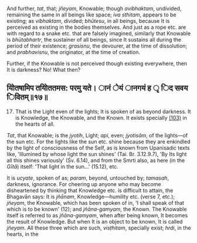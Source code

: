 And further, *tat*, that; *jñeyam*, Knowable; though *avibhaktam*, undivided, remaining the same in all beings like space; *iva sthitam*, appears to be existing; as *vibhaktam*, divided; *bhūtesu*, in all beings, because It is perceived as existing in the bodies themselves. And just as a rope etc. are with regard to a snake etc. that are falsely imagined, similarly that Knowable is *bhūtabhartr*, the sustainer of all beings, since It sustains all during the period of their existence; *grasisnu*, the devourer, at the time of dissolution; and *prabhavisnu*, the originator, at the time of creation.

Further, if the Knowable is not perceived though existing everywhere, then It is darkness? No! What then?

## योितषामिप तयोिततमस: परमु यते। ानं ेयं ानगयं ह ृ िद सवय िवितम्॥१७॥

17. That is the Light even of the lights; It is spoken of as beyond darkness. It is Knowledge, the Knowable, and the Known. It exists specially [\(103\)](#page--1-0) in the hearts of all.

*Tat*, that Knowable; is the *jyotih*, Light; *api*, even; *jyotisām*, of the lights—of the sun etc. For the lights like the sun etc. shine because they are enkindled by the light of consciousness of the Self, as is known from Upanisadic texts like, 'Illumined by whose light the sun shines' (Tai. Br. 3.12.9.7), 'By Its light all this shines variously' (Śv. 6.14), and from the Smrti also, as here (in the *Gītā*) itself: 'That light in the sun…' (15.12), etc.

It is *ucyate*, spoken of as; *param*, beyond, untouched by; *tamasah*, darkness, ignorance. For cheering up anyone who may become disheartened by thinking that Knowledge etc. is difficult to attain, the Bhagavān says: It is *jñānam*, Knowledge—humility etc. (verse 7, etc.); *jñeyam*, the Knowable, which has been spoken of in, 'I shall speak of that which is to be known' (12); and *jñāna-gamyam*, the Known. The Knowable itself is referred to as *jñāna-gamyam*, when after being known, It becomes the result of Knowledge. But when It is an object to be known, It is called *jñeyam*. All these three which are such, *visṭhitam*, specially exist; *hrdi*, in the hearts, in the